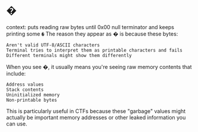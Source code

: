 # �

context: puts reading raw bytes until 0x00 null terminator and keeps printing some `�`
The reason they appear as � is because these bytes:

    Aren't valid UTF-8/ASCII characters
    Terminal tries to interpret them as printable characters and fails
    Different terminals might show them differently

When you see �, it usually means you're seeing raw memory contents that include:

    Address values
    Stack contents
    Uninitialized memory
    Non-printable bytes

This is particularly useful in CTFs because these "garbage" values might actually be important memory addresses or other leaked information you can use.